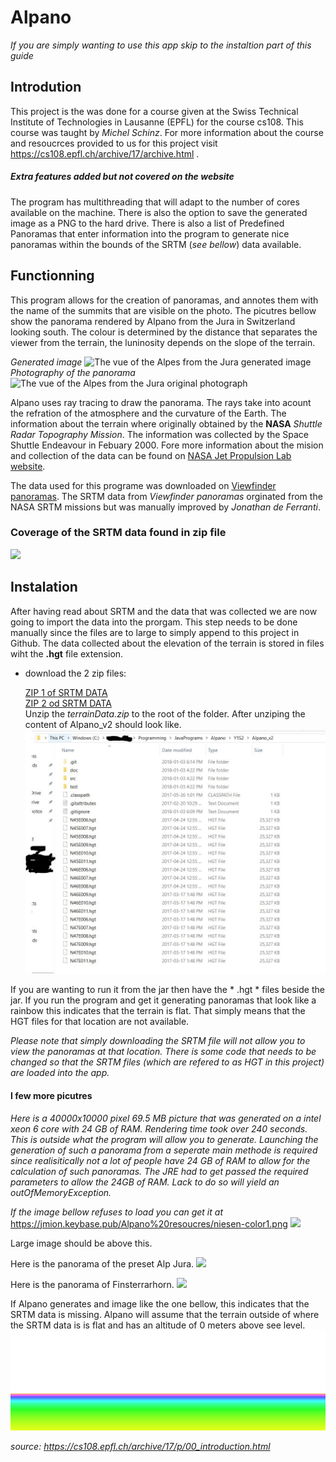# Alpano
_If you are simply wanting to use this app skip to the instaltion part of this guide_
## Introdution
This project is the was done for a course given at the Swiss Technical Institute of Technologies in Lausanne (EPFL) for the course cs108. This course was taught by _Michel Schinz_. For more information about the course and resoucrces provided to us for this project visit https://cs108.epfl.ch/archive/17/archive.html .

##### Extra features added but not covered on the website

The program has multithreading that will adapt to the number of cores available on the machine. There is also the option to save the generated image as a PNG to the hard drive. There is also a list of Predefined Panoramas that enter information into the program to generate nice panoramas within the bounds of the SRTM (_see bellow_) data available.

## Functionning
This program allows for the creation of panoramas, and annotes them with the name of the summits that are visible on the photo.
The picutres bellow show the panorama rendered by Alpano from the Jura in Switzerland looking south. The colour is determined by the distance that separates the viewer from the terrain, the luninosity depends on the slope of the terrain.


_Generated image_
![The vue of the Alpes from the Jura generated image](https://cs108.epfl.ch/archive/17/p/i/alpano.png "The vue of the Alpes from the Jura")
_Photography of the panorama_
![The vue of the Alpes from the Jura original photograph](https://cs108.epfl.ch/archive/17/p/i/alpes.jpg "The vue of the Alpes from the Jura")

Alpano uses ray tracing to draw the panorama. The rays take into acount the refration of the atmosphere and the curvature of the Earth. The information about the terrain where originally obtained by the **NASA** _Shuttle Radar Topography Mission_. The information was collected by the Space Shuttle Endeavour in Febuary 2000. Fore more information about the mision and collection of the data can be found on [NASA Jet Propulsion Lab website](https://www.jpl.nasa.gov/news/news.php?release=2014-321).

The data used for this programe was downloaded on [Viewfinder panoramas](http://viewfinderpanoramas.org/). The SRTM data from _Viewfinder panoramas_ orginated from the NASA SRTM missions but was manually improved by _Jonathan de Ferranti_.

### Coverage of the SRTM data found in zip file
![](https://cs108.epfl.ch/archive/17/p/i/hgt-area.jpg)

## Instalation
After having read about SRTM and the data that was collected we are now going to import the data into the prorgam. This step needs to be done manually since the files are to large to simply append to this project in Github. The data collected about the elevation of the terrain is stored in files wiht the **.hgt** file extension.

* download the 2 zip files:

   [ZIP 1 of SRTM DATA](https://jmion.keybase.pub/Alpano%20resoucres/Alpano%20App.zip.001?dl=1)  
   [ZIP 2 od SRTM DATA](https://jmion.keybase.pub/Alpano%20resoucres/Alpano%20App.zip.002?dl=1)    
Unzip the _terrainData.zip_ to the root of the folder. After unziping the content of Alpano_v2 should look like.
![](https://raw.githubusercontent.com/Jmion/Alpano_v2/master/hgtFileLocation.JPG)



If you are wanting to run it from the jar then have the * .hgt * files beside the jar. If you run the program and get it generating panoramas that look like a rainbow this indicates that the terrain is flat. That simply means that the HGT files for that location are not available. 

_Please note that simply downloading the SRTM file will not allow you to view the panoramas at that location. There is some code that needs to be changed so that the SRTM files (which are refered to as HGT in this project) are loaded into the app._

#### I few more picutres
_Here is a 40000x10000 pixel 69.5 MB picture that was generated on a intel xeon 6 core with 24 GB of RAM. Rendering time took over 240 seconds. This is outside what the program will allow you to generate. Launching the generation of such a panorama from a seperate main methode is required since realisitically not a lot of people have 24 GB of RAM to allow for the calculation of such panoramas. The JRE had to get passed the required parameters to allow the 24GB of RAM. Lack to do so will yield an outOfMemoryException._

_If the image bellow refuses to load you can get it at_ https://jmion.keybase.pub/Alpano%20resoucres/niesen-color1.png
![](https://jmion.keybase.pub/Alpano%20resoucres/niesen-color1.png)

Large image should be above this.

Here is the panorama of the preset Alp Jura.
![](https://jmion.keybase.pub/Alpano%20resoucres/jura.png)

Here is the panorama of Finsterrarhorn.
![](https://jmion.keybase.pub/Alpano%20resoucres/Finsterrarhorn.png)

If Alpano generates and image like the one bellow, this indicates that the SRTM data is missing. Alpano will assume that the terrain outside of where the SRTM data is is flat and has an altitude of 0 meters above see level.
![](https://github.com/Jmion/Alpano_v2/blob/master/rainbowPanorama.png?raw=true)


_source: https://cs108.epfl.ch/archive/17/p/00_introduction.html_

